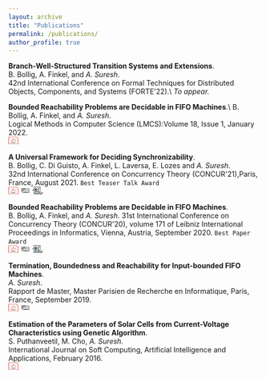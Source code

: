 ```yaml
---
layout: archive
title: "Publications"
permalink: /publications/
author_profile: true
---
```

__Branch-Well-Structured Transition Systems and Extensions__.\
B. Bollig, A. Finkel, and _A. Suresh_.\
42nd International Conference on Formal Techniques for Distributed Objects, Components, and Systems (FORTE'22).\\
_To appear._

__Bounded Reachability Problems are Decidable in FIFO Machines__.\ 
B. Bollig, A. Finkel, and _A. Suresh_.\
Logical Methods in Computer Science (LMCS):Volume 18, Issue 1, January 2022.\
[<img src="../images/PDF_file_icon.svg" alt="PDF" style="height: 15px; width:20px;"/>](https://lmcs.episciences.org/8992)  

__A Universal Framework for Deciding Synchronizability__.\
B. Bollig, C. Di Guisto, A. Finkel, L. Laversa, E. Lozes and _A. Suresh_.\
32nd International Conference on Concurrency Theory (CONCUR'21),Paris, France, August 2021. `Best Teaser Talk Award`\
[<img src="../images/PDF_file_icon.svg" alt="PDF" style="height: 15px; width:20px;"/>](https://drops.dagstuhl.de/opus/volltexte/2021/14391/)  [<img src="../images/slide_icon.jpeg" alt="PPT" style="height: 15px; width:20px;"/>](../files/concur21_presentation.pdf) [<img src="../images/teaser_icon.png" alt="Teaser" style="height: 15px; width:20px;"/>](../files/concur21_teaser_short.pdf)

 __Bounded Reachability Problems are Decidable in FIFO Machines__.\
B. Bollig, A. Finkel, and _A. Suresh_. 
31st International Conference on Concurrency Theory (CONCUR'20), volume 171 of Leibniz International Proceedings in Informatics, Vienna, Austria, September 2020. `Best Paper Award`\
[<img src="../images/PDF_file_icon.svg" alt="PDF" style="height: 15px; width:20px;"/>](https://drops.dagstuhl.de/opus/volltexte/2020/12861/)  [<img src="../images/slide_icon.jpeg" alt="PPT" style="height: 15px; width:20px;"/>](../files/concur20_presentation.pdf) [<img src="../images/teaser_icon.png" alt="Teaser" style="height: 15px; width:20px;"/>](../files/concur20_teaser.pdf)

__Termination, Boundedness and Reachability for Input-bounded FIFO Machines__.\
_A. Suresh_.\
Rapport de Master, Master Parisien de Recherche en Informatique, Paris, France, September 2019.\
[<img src="../images/PDF_file_icon.svg" alt="PDF" style="height: 15px; width:20px;"/>](../files/Amrita_M2_report_final.pdf) [<img src="../images/slide_icon.jpeg" alt="PPT" style="height: 15px; width:20px;"/>](../files/M2_presentation_final.pdf)


__Estimation of the Parameters of Solar Cells from Current-Voltage Characteristics using Genetic Algorithm__.\
S. Puthanveetil, M. Cho, _A. Suresh_.\
International Journal on Soft Computing, Artificial Intelligence and Applications, February 2016.\
[<img src="../images/PDF_file_icon.svg" alt="PDF" style="height: 15px; width:20px;"/>](https://aircconline.com/ijscai/V5N1/5116ijscai03.pdf)
